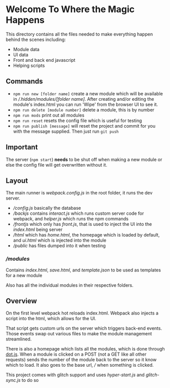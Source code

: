 # Welcome To Where the **Magic** Happens

This directory contains all the files needed to make everything happen behind the scenes including:
- Module data
- UI data
- Front and back end javascript
- Helping scripts

## Commands

- `npm run new [folder name]` create a new module which will be available in */.hidden/modules/[folder name]*. After creating and/or editing the module's index.html you can run 'Wipe' from the browser UI to see it.
- `npm run delete [module number]` delete a module, this is by number
-  `npm run mods` print out all modules
- `npm run reset` resets the config file which is useful for testing
- `npm run publish [message]` will reset the project and commit for you with the message supplied. Then just run `git push`

## Important

The server (`npm start`) **needs** to be shut off when making a new module or else the config file will get overwritten without it. 

## Layout

The main runner is *webpack.config.js* in the root folder, it runs the dev server.

- */config.js* basically the database
- */backjs* contains *interact.js* which runs custom server code for webpack, and *helper.js* which runs the npm commands
- */frontjs* which only has *front.js*, that is used to inject the UI into the *index.html* being server
- */html* which has *home.html*, the homepage which is loaded by default, and *ui.html* which is injected into the module
- */public* has files dumped into it when testing

### */modules*

Contains *index.html*, *save.html*, and *template.json* to be used as templates for a new module

Also has all the individual modules in their respective folders.

## Overview

On the first level webpack hot reloads index.html. Webpack also injects a script into the html, which allows for the UI.

That script gets custom urls on the server which triggers back-end events. Those events swap out various files to make the module management streamlined.

There is also a homepage which lists all the modules, which is done through [dot.js](http://olado.github.io/doT/index.html).
When a module is clicked on a POST (not a GET like all other requests) sends the number of the module back to the server so it know which to load.
It also goes to the base url, */* when something is clicked.

This project comes with glitch support and uses *hyper-start.js* and *glitch-sync.js* to do so
